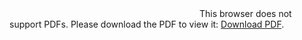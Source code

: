 <object data="https://github.com/maleakhiw/MailBot/blob/master/Project1.pdf" type="application/pdf" width="700px" height="700px">
    <embed src="https://github.com/maleakhiw/MailBot/blob/master/Project1.pdf">
        This browser does not support PDFs. Please download the PDF to view it: <a href="http://yoursite.com/the.pdf">Download PDF</a>.</p>
    </embed>
</object>
